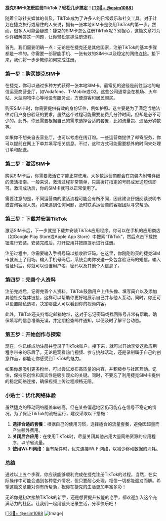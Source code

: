 **捷克SIM卡怎麽註冊TikTok？轻松几步搞定！[[TG💪+ @esim1088](https://t.me/s/esim1088)]**

随着全球社交媒体的普及，TikTok成为了许多人的日常娱乐和社交工具。对于计划在捷克旅行或居住的人来说，拥有一张本地SIM卡是使用TikTok的第一步。然而，很多人可能会疑惑：捷克的SIM卡怎么注册TikTok呢？别担心，这篇文章将为你详细解答这一问题，让你轻松掌握注册流程。

首先，我们需要明确一点：无论是在捷克还是其他国家，注册TikTok的基本步骤都是一样的。你需要一部智能手机、一张有效的SIM卡以及稳定的网络连接。接下来，我们将一步步教你如何完成注册。

### 第一步：购买捷克SIM卡

在捷克，你可以通过多种方式获得一张本地SIM卡。最常见的途径是前往当地的电信运营商营业厅，如Vodafone、T-Mobile或O2。这些公司通常会在机场、火车站、大型购物中心等地设有服务点，方便游客和居民购买。

购买SIM卡时，你需要提供有效的身份证件，例如护照。这主要是为了满足当地法律对用户身份验证的要求。虽然这个过程可能需要花费几分钟时间，但却是必不可少的。此外，你还需要根据自己的需求选择合适的套餐，比如流量包、通话分钟数等。

如果你不想亲自去营业厅，也可以考虑在线订购。一些运营商提供了邮寄服务，你可以提前在网上下单并填写相关信息。不过，这种方式可能需要额外的时间来处理订单和配送。

### 第二步：激活SIM卡

购买SIM卡后，你需要激活它才能正常使用。大多数运营商都会在包装内附带详细的激活指南。一般来说，激活过程非常简单，只需拨打指定的号码或发送短信即可。激活成功后，你的SIM卡就可以正常使用了。

需要注意的是，不同运营商的激活流程可能会有所不同，因此建议仔细阅读说明书或咨询客服人员。如果遇到任何问题，及时联系运营商的客服团队寻求帮助。

### 第三步：下载并安装TikTok

激活SIM卡后，下一步就是下载并安装TikTok应用程序。你可以在手机的应用商店（如Google Play Store或Apple App Store）中搜索“TikTok”，然后点击下载按钮进行安装。安装完成后，打开应用并按照提示进行注册。

注册过程中，你需要输入手机号码以接收验证码。在这里，你刚刚购买的捷克SIM卡就派上了用场。输入手机号码后，系统会向你发送一条包含验证码的短信。输入验证码后，你就可以设置用户名、密码以及其他个人信息了。

### 第四步：完善个人资料

注册完成后，记得完善个人资料。TikTok鼓励用户上传头像、填写简介以及添加其他社交媒体链接，这样可以帮助你更好地展示自己并与他人互动。同时，你还可以设置隐私选项，决定哪些人可以看到你的视频内容。

此外，TikTok还支持绑定邮箱地址，这对于忘记密码或找回账号非常有帮助。确保填写的信息准确无误，并定期检查邮件通知，以便及时了解平台动态。

### 第五步：开始创作与探索

现在，你已经成功注册并登录了TikTok账户。接下来，就可以开始享受这款应用程序带来的乐趣了。无论是观看热门视频、参与挑战活动，还是录制属于自己的创意作品，都能让你感受到TikTok的魅力。

如果你想吸引更多粉丝，可以尝试发布高质量的内容，并积极参与社区互动。记住，保持原创性和真实性是吸引观众的关键。同时，不要忘了利用捷克SIM卡提供的稳定网络连接，确保视频上传过程顺畅无阻。

### 小贴士：优化网络体验

虽然捷克的移动网络覆盖率较高，但在某些偏远地区仍可能存在信号不稳定的情况。为了保证TikTok的流畅运行，建议采取以下措施：

1. **选择合适的套餐**：根据自己的使用习惯，选择适合的流量套餐，避免因超量而产生额外费用。
2. **关闭后台应用**：在使用TikTok时，尽量关闭其他占用大量网络资源的应用程序，以节省流量。
3. **使用Wi-Fi网络**：当有条件时，优先连接Wi-Fi网络，以减少移动数据的消耗。

### 总结

通过以上五个步骤，你应该能够顺利完成在捷克注册TikTok的过程。当然，在实际操作中可能会遇到各种意外情况，但只要耐心处理，相信一切都能迎刃而解。希望这篇文章能对你有所帮助，祝你在捷克的生活更加丰富多彩！

无论你是初次接触TikTok的新手，还是想要提升技能的老手，都欢迎加入这个充满活力的社区。让我们一起用镜头记录生活，分享快乐吧！

[[TG💪+ @esim1088](https://t.me/s/esim1088) ![Image](https://i.postimg.cc/4NQfJmqS/Snipaste-2025-05-13-00-14-12.png)]